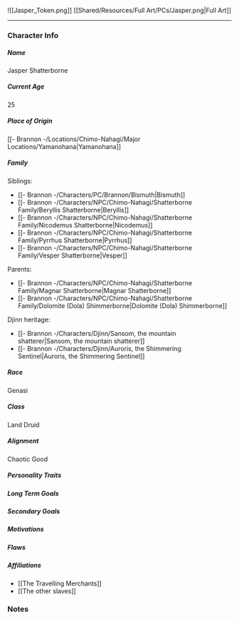 ![[Jasper_Token.png]]
[[Shared/Resources/Full Art/PCs/Jasper.png|Full Art]]

---
### Character Info

##### Name 
Jasper Shatterborne

##### Current Age
25

##### Place of Origin
[[- Brannon -/Locations/Chimo-Nahagi/Major Locations/Yamanohana|Yamanohana]]

##### Family

Siblings: 
- [[- Brannon -/Characters/PC/Brannon/Bismuth|Bismuth]]
- [[- Brannon -/Characters/NPC/Chimo-Nahagi/Shatterborne Family/Beryllis Shatterborne|Beryllis]]
- [[- Brannon -/Characters/NPC/Chimo-Nahagi/Shatterborne Family/Nicodemus Shatterborne|Nicodemus]]
- [[- Brannon -/Characters/NPC/Chimo-Nahagi/Shatterborne Family/Pyrrhus Shatterborne|Pyrrhus]]
- [[- Brannon -/Characters/NPC/Chimo-Nahagi/Shatterborne Family/Vesper Shatterborne|Vesper]]

Parents:
- [[- Brannon -/Characters/NPC/Chimo-Nahagi/Shatterborne Family/Magnar Shatterborne|Magnar Shatterborne]]
- [[- Brannon -/Characters/NPC/Chimo-Nahagi/Shatterborne Family/Dolomite (Dola) Shimmerborne|Dolomite (Dola) Shimmerborne]]

Djinn heritage:
- [[- Brannon -/Characters/Djinn/Sansom, the mountain shatterer|Sansom, the mountain shatterer]]
- [[- Brannon -/Characters/Djinn/Auroris, the Shimmering Sentinel|Auroris, the Shimmering Sentinel]]

##### Race
Genasi

##### Class
Land Druid

##### Alignment
Chaotic Good

##### Personality Traits


##### Long Term Goals


##### Secondary Goals


##### Motivations


##### Flaws


##### Affiliations
- [[The Travelling Merchants]]
- [[The other slaves]]

### Notes
